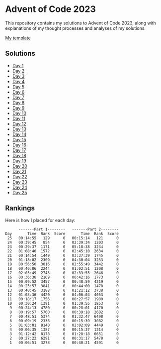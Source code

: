 # Advent of Code 2023

This repository contains my solutions to Advent of Code 2023, along with
explanations of my thought processes and analyses of my solutions.

[My template](./0)

## Solutions

* [Day 1](./01)
* [Day 2](./02)
* [Day 3](./03)
* [Day 4](./04)
* [Day 5](./05)
* [Day 6](./06)
* [Day 7](./07)
* [Day 8](./08)
* [Day 9](./09)
* [Day 10](./10)
* [Day 11](./11)
* [Day 12](./12)
* [Day 13](./13)
* [Day 14](./14)
* [Day 15](./15)
* [Day 16](./16)
* [Day 17](./17)
* [Day 18](./18)
* [Day 19](./19)
* [Day 20](./20)
* [Day 21](./21)
* [Day 22](./22)
* [Day 23](./23)
* [Day 24](./24)
* [Day 25](./25)

## Rankings

Here is how I placed for each day:

          -------Part 1--------   -------Part 2--------
    Day       Time  Rank  Score       Time  Rank  Score
     25   00:14:55   129      0   00:15:14   121      0
     24   00:39:45   854      0   02:39:34  1203      0
     23   00:29:37  1171      0   05:18:38  3234      0
     22   01:08:40  1572      0   02:45:10  2634      0
     21   00:14:54  1449      0   03:37:39  1745      0
     20   01:18:02  2309      0   04:30:04  3253      0
     19   00:56:50  3816      0   02:55:49  3442      0
     18   00:40:06  2244      0   01:02:51  1208      0
     17   02:03:49  2743      0   02:33:55  2646      0
     16   00:36:38  2109      0   00:42:16  1773      0
     15   00:09:52  3457      0   00:48:59  4219      0
     14   00:23:57  3841      0   00:44:00  1470      0
     13   00:40:45  3188      0   01:21:12  3738      0
     12   01:03:36  4420      0   04:06:04  4053      0
     11   00:18:17  1756      0   00:27:57  1900      0
     10   00:30:24  1391      0   01:39:55  1853      0
      9   00:24:13  4780      0   00:28:01  4170      0
      8   00:19:57  5760      0   00:39:18  2682      0
      7   00:48:51  5374      0   01:32:47  6498      0
      6   00:09:19  2336      0   00:15:39  3082      0
      5   01:03:01  8140      0   02:02:09  4449      0
      4   00:06:35  1387      0   00:15:37  1314      0
      3   01:12:42  8178      0   01:28:18  6651      0
      2   00:27:22  6291      0   00:31:17  5478      0
      1   00:06:51  3278      0   00:40:21  4591      0

